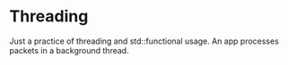 # Threading
Just a practice of threading and std::functional usage. 
An app processes packets in a background thread.
